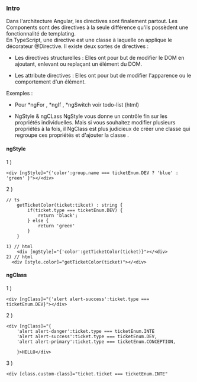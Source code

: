 ### Intro


Dans l'architecture Angular, les directives sont finalement partout. Les Components sont des directives à la seule différence qu'ils possèdent une fonctionnalité de templating.
<br>En TypeScript, une directive est une classe à laquelle on applique le décorateur @Directive. Il existe deux sortes de directives :

* Les directives structurelles : Elles ont pour but de modifier le DOM en ajoutant, enlevant ou replaçant un élément du DOM. 

* Les attribute directives : Elles ont pour but de modifier l'apparence ou le comportement d'un élément.

Exemples :

* Pour *ngFor , *ngIf , *ngSwitch voir todo-list (html)

* NgStyle & ngCLass
NgStyle vous donne un contrôle fin sur les propriétés individuelles. Mais si vous souhaitez modifier plusieurs propriétés à la fois, il NgClass est plus judicieux de créer une classe qui regroupe ces propriétés et d'ajouter la classe .

#### ngStyle
1 ) 
```
<div [ngStyle]="{'color':group.name === ticketEnum.DEV ? 'blue' : 'green' }"></<div>
```

2 ) 


```
// ts
    getTicketColor(ticket:tikcet) : string {
        if(ticket.type === ticketEnum.DEV) {
            return 'black';
        } else {
            return 'green'
        }
    }
    
1) // html
    <div [ngStyle]="{'color':getTicketColor(ticket)}"></<div>
2) // html 
  <div [style.color]="getTicketColor(ticket)"></<div>
```

#### ngClass

1 ) 
```
<div [ngClass]="{'alert alert-success':ticket.type === ticketEnum.DEV}"></div>
```

2 ) 
```
<div [ngClass]="{
    'alert alert-danger':ticket.type === ticketEnum.INTE
    'alert alert-success':ticket.type === ticketEnum.DEV,
    'alert alert-primary':ticket.type === ticketEnum.CONCEPTION,
   
    }>HELLO</div>
```
3 )
```
<div [class.custom-class]="ticket.ticket === ticketEnum.INTE"
```

